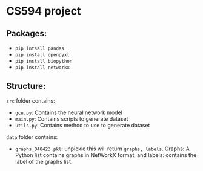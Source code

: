 # CS594 project
## Packages:
- ```pip intsall pandas```
- ```pip install openpyxl```
- ```pip install biopython```
- ```pip install networkx ```

## Structure:
```src``` folder contains:
- ```gcn.py```: Contains the neural network model
- ```main.py```: Contains scripts to generate dataset
- ```utils.py```: Contains method to use to generate dataset


```data``` folder contains:
- ```graphs_040423.pkl```: unpickle this will return ```graphs, labels```. Graphs: A Python list contains graphs in NetWorkX format, and labels: contains the label of the graphs list. 
